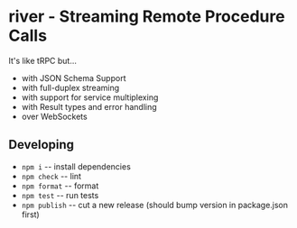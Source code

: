 # river - Streaming Remote Procedure Calls

It's like tRPC but...

- with JSON Schema Support
- with full-duplex streaming
- with support for service multiplexing
- with Result types and error handling
- over WebSockets

## Developing

- `npm i` -- install dependencies
- `npm check` -- lint
- `npm format` -- format
- `npm test` -- run tests
- `npm publish` -- cut a new release (should bump version in package.json first)
